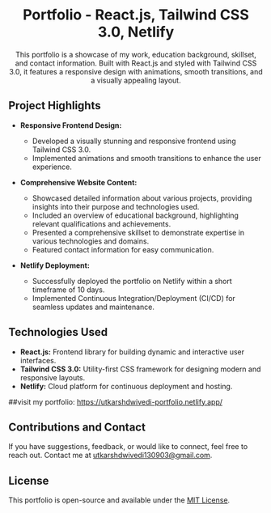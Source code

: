 <h1 align="center">Portfolio - React.js, Tailwind CSS 3.0, Netlify</h1>

<div align="center">
  <p>This portfolio is a showcase of my work, education background, skillset, and contact information. Built with React.js and styled with Tailwind CSS 3.0, it features a responsive design with animations, smooth transitions, and a visually appealing layout.</p>
</div>

## Project Highlights

- **Responsive Frontend Design:**
  - Developed a visually stunning and responsive frontend using Tailwind CSS 3.0.
  - Implemented animations and smooth transitions to enhance the user experience.

- **Comprehensive Website Content:**
  - Showcased detailed information about various projects, providing insights into their purpose and technologies used.
  - Included an overview of educational background, highlighting relevant qualifications and achievements.
  - Presented a comprehensive skillset to demonstrate expertise in various technologies and domains.
  - Featured contact information for easy communication.

- **Netlify Deployment:**
  - Successfully deployed the portfolio on Netlify within a short timeframe of 10 days.
  - Implemented Continuous Integration/Deployment (CI/CD) for seamless updates and maintenance.

## Technologies Used

- **React.js:** Frontend library for building dynamic and interactive user interfaces.
- **Tailwind CSS 3.0:** Utility-first CSS framework for designing modern and responsive layouts.
- **Netlify:** Cloud platform for continuous deployment and hosting.

##visit my portfolio:
https://utkarshdwivedi-portfolio.netlify.app/

## Contributions and Contact

If you have suggestions, feedback, or would like to connect, feel free to reach out. Contact me at utkarshdwivedi130903@gmail.com.

## License

This portfolio is open-source and available under the [MIT License](LICENSE.md).
